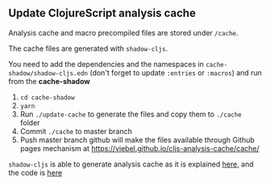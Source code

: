 ## Update ClojureScript analysis cache

Analysis cache and macro precompiled files are stored under `/cache`.

The cache files are generated with `shadow-cljs`.

You need to add the dependencies and the namespaces in `cache-shadow/shadow-cljs.edn` (don't forget to update `:entries` or `:macros`) and run from the **cache-shadow**

1. `cd cache-shadow`
1. `yarn`
1. Run `./update-cache` to generate the files and copy them to `./cache` folder
1. Commit `./cache` to master branch
1. Push master branch github will make the files available through Github pages mechanism at https://viebel.github.io/cljs-analysis-cache/cache/

`shadow-cljs` is able to generate analysis cache as it is explained [here](https://code.thheller.com/blog/shadow-cljs/2017/10/14/bootstrap-support.html), and the code is [here](https://github.com/thheller/shadow-cljs/blob/master/src/main/shadow/build/targets/bootstrap.clj#L153-L170)




